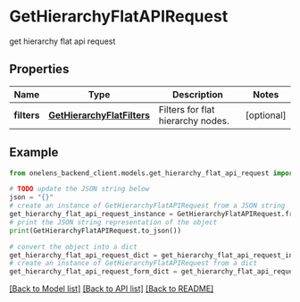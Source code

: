 # GetHierarchyFlatAPIRequest

get hierarchy flat api request

## Properties

Name | Type | Description | Notes
------------ | ------------- | ------------- | -------------
**filters** | [**GetHierarchyFlatFilters**](GetHierarchyFlatFilters.md) | Filters for flat hierarchy nodes. | [optional] 

## Example

```python
from onelens_backend_client.models.get_hierarchy_flat_api_request import GetHierarchyFlatAPIRequest

# TODO update the JSON string below
json = "{}"
# create an instance of GetHierarchyFlatAPIRequest from a JSON string
get_hierarchy_flat_api_request_instance = GetHierarchyFlatAPIRequest.from_json(json)
# print the JSON string representation of the object
print(GetHierarchyFlatAPIRequest.to_json())

# convert the object into a dict
get_hierarchy_flat_api_request_dict = get_hierarchy_flat_api_request_instance.to_dict()
# create an instance of GetHierarchyFlatAPIRequest from a dict
get_hierarchy_flat_api_request_form_dict = get_hierarchy_flat_api_request.from_dict(get_hierarchy_flat_api_request_dict)
```
[[Back to Model list]](../README.md#documentation-for-models) [[Back to API list]](../README.md#documentation-for-api-endpoints) [[Back to README]](../README.md)


